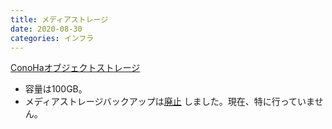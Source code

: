 ```yaml
---
title: メディアストレージ
date: 2020-08-30
categories: インフラ
---
```


[ConoHaオブジェクトストレージ](https://www.conoha.jp/objectstorage/)

- 容量は100GB。
- メディアストレージバックアップは[廃止](/articles/メディアストレージバックアップの廃止) しました。現在、特に行っていません。
